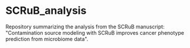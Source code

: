 # SCRuB_analysis
Repository summarizing the analysis from the SCRuB manuscript: "Contamination source modeling with SCRuB improves cancer phenotype prediction from microbiome data".

